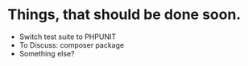 Things, that should be done soon.
============

 - Switch test suite to PHPUNIT
 - To Discuss: composer package
 - Something else?

